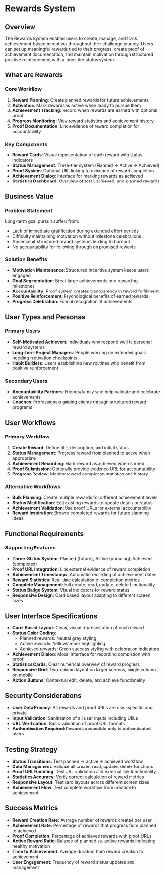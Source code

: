 # Rewards System

## Overview

The Rewards System enables users to create, manage, and track achievement-based incentives throughout their challenge journey. Users can set up meaningful rewards tied to their progress, create proof of achievement documentation, and maintain motivation through structured positive reinforcement with a three-tier status system.

## What are Rewards

### Core Workflow

1. **Reward Planning**: Create planned rewards for future achievements
2. **Activation**: Mark rewards as active when ready to pursue them
3. **Achievement Tracking**: Record when rewards are earned with optional proof
4. **Progress Monitoring**: View reward statistics and achievement history
5. **Proof Documentation**: Link evidence of reward completion for accountability

### Key Components

- **Reward Cards**: Visual representation of each reward with status indicators
- **Status Management**: Three-tier system (Planned → Active → Achieved)
- **Proof System**: Optional URL linking to evidence of reward completion
- **Achievement Dialog**: Interface for marking rewards as achieved
- **Statistics Dashboard**: Overview of total, achieved, and planned rewards

## Business Value

### Problem Statement

Long-term goal pursuit suffers from:
- Lack of immediate gratification during extended effort periods
- Difficulty maintaining motivation without milestone celebrations
- Absence of structured reward systems leading to burnout
- No accountability for following through on promised rewards

### Solution Benefits

- **Motivation Maintenance**: Structured incentive system keeps users engaged
- **Goal Segmentation**: Break large achievements into rewarding milestones
- **Accountability**: Proof system creates transparency in reward fulfillment
- **Positive Reinforcement**: Psychological benefits of earned rewards
- **Progress Celebration**: Formal recognition of achievements

## User Types and Personas

### Primary Users

- **Self-Motivated Achievers**: Individuals who respond well to personal reward systems
- **Long-term Project Managers**: People working on extended goals needing motivation checkpoints
- **Habit Builders**: Users establishing new routines who benefit from positive reinforcement

### Secondary Users

- **Accountability Partners**: Friends/family who help validate and celebrate achievements
- **Coaches**: Professionals guiding clients through structured reward programs

## User Workflows

### Primary Workflow

1. **Create Reward**: Define title, description, and initial status
2. **Status Management**: Progress reward from planned to active when appropriate
3. **Achievement Recording**: Mark reward as achieved when earned
4. **Proof Submission**: Optionally provide evidence URL for accountability
5. **Progress Review**: Monitor reward completion statistics and history

### Alternative Workflows

- **Bulk Planning**: Create multiple rewards for different achievement levels
- **Status Modification**: Edit existing rewards to update details or status
- **Achievement Validation**: Use proof URLs for external accountability
- **Reward Inspiration**: Browse completed rewards for future planning ideas

## Functional Requirements

### Supporting Features

- **Three-Status System**: Planned (future), Active (pursuing), Achieved (completed)
- **Proof URL Integration**: Link external evidence of reward completion
- **Achievement Timestamps**: Automatic recording of achievement dates
- **Reward Statistics**: Real-time calculation of completion metrics
- **Complete Management**: Full create, read, update, delete functionality
- **Status Badge System**: Visual indicators for reward status
- **Responsive Design**: Card-based layout adapting to different screen sizes

## User Interface Specifications

- **Card-Based Layout**: Clean, visual representation of each reward
- **Status Color Coding**: 
  - Planned rewards: Neutral gray styling
  - Active rewards: Yellow/amber highlighting
  - Achieved rewards: Green success styling with celebration indicators
- **Achievement Dialog**: Modal interface for recording completion with proof
- **Statistics Cards**: Clear numerical overview of reward progress
- **Responsive Grid**: Two-column layout on larger screens, single column on mobile
- **Action Buttons**: Contextual edit, delete, and achieve functionality

## Security Considerations

- **User Data Privacy**: All rewards and proof URLs are user-specific and private
- **Input Validation**: Sanitization of all user inputs including URLs
- **URL Verification**: Basic validation of proof URL formats
- **Authentication Required**: Rewards accessible only to authenticated users

## Testing Strategy

- **Status Transitions**: Test planned → active → achieved workflow
- **Data Management**: Validate all create, read, update, delete functions
- **Proof URL Handling**: Test URL validation and external link functionality
- **Statistics Accuracy**: Verify correct calculation of reward metrics
- **Responsive Layout**: Test card layouts across different screen sizes
- **Achievement Flow**: Test complete workflow from creation to achievement

## Success Metrics

- **Reward Creation Rate**: Average number of rewards created per user
- **Achievement Rate**: Percentage of rewards that progress from planned to achieved
- **Proof Completion**: Percentage of achieved rewards with proof URLs
- **Active Reward Ratio**: Balance of planned vs. active rewards indicating healthy motivation
- **Time to Achievement**: Average duration from reward creation to achievement
- **User Engagement**: Frequency of reward status updates and management